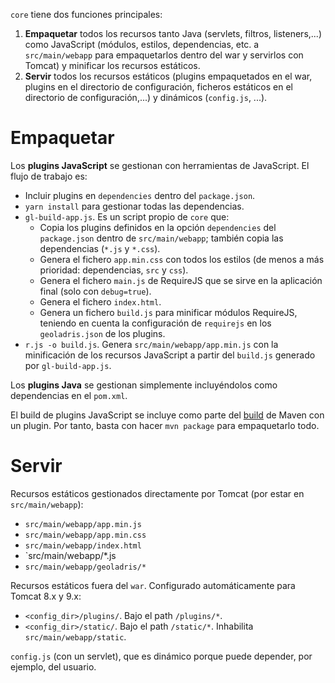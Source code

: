 `core` tiene dos funciones principales:

1. **Empaquetar** todos los recursos tanto Java (servlets, filtros, listeners,...) como JavaScript (módulos, estilos, dependencias, etc. a `src/main/webapp` para empaquetarlos dentro del war y servirlos con Tomcat) y minificar los recursos estáticos.
2. **Servir** todos los recursos estáticos (plugins empaquetados en el war, plugins en el directorio de configuración, ficheros estáticos en el directorio de configuración,...) y dinámicos (`config.js`, ...).

# Empaquetar

Los **plugins JavaScript** se gestionan con herramientas de JavaScript. El flujo de trabajo es:

* Incluir plugins en `dependencies` dentro del `package.json`.
* `yarn install` para gestionar todas las dependencias.
* `gl-build-app.js`. Es un script propio de `core` que:
  * Copia los plugins definidos en la opción `dependencies` del `package.json` dentro de `src/main/webapp`; también copia las dependencias (`*.js` y `*.css`).
  * Genera el fichero `app.min.css` con  todos los estilos (de menos a más prioridad: dependencias, `src` y `css`).
  * Genera el fichero `main.js` de RequireJS que se sirve en la aplicación final (solo con `debug=true`).
  * Genera el fichero `index.html`.
  * Genera un fichero `build.js` para minificar módulos RequireJS, teniendo en cuenta la configuración de `requirejs` en los `geoladris.json` de los plugins.
* `r.js -o build.js`. Genera `src/main/webapp/app.min.js` con la minificación de los recursos JavaScript a partir del `build.js` generado por `gl-build-app.js`.

Los **plugins Java** se gestionan simplemente incluyéndolos como dependencias en el `pom.xml`.

El build de plugins JavaScript se incluye como parte del [build](https://github.com/geoladris/apps/blob/js_deps/demo/pom.xml#L119) de Maven con un plugin. Por tanto, basta con hacer `mvn package` para empaquetarlo todo.

# Servir

Recursos estáticos gestionados directamente por Tomcat (por estar en `src/main/webapp`):

* `src/main/webapp/app.min.js`
* `src/main/webapp/app.min.css`
* `src/main/webapp/index.html`
* `src/main/webapp/*.js
* `src/main/webapp/geoladris/*`

Recursos estáticos fuera del `war`. Configurado automáticamente para Tomcat 8.x y 9.x:

* `<config_dir>/plugins/`. Bajo el path `/plugins/*`.
* `<config_dir>/static/`. Bajo el path `/static/*`. Inhabilita `src/main/webapp/static`.

`config.js` (con un servlet), que es dinámico porque puede depender, por ejemplo, del usuario.

